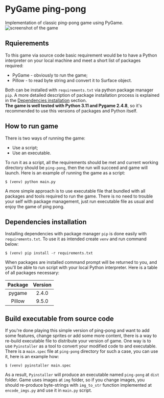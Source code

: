 # PyGame ping-pong 
Implementation of classic ping-pong game using PyGame.
![screenshot of the game](/screenshots/demonstration.png "demo")
## Rquierements
To this game via source code basic requirement would be to have a 
Python interpreter on your local machine and meet a short list of packages required:
- PyGame - obviously to run the game;
- Pillow - to read byte string and convert it to Surface object.   

Both can be installed with `requirements.txt` via python package manager `pip`.
A more detailed description of package installation process is explained in 
the [Dependencies installation](#Dependencies-installation) section.  
**The game is well tested with Python 3.11 and Pygame 2.4.8**, so it's recommended
to use this versions of packages and Python itself.

## How to run game
There is two ways of running the game:
- Use a script;
- Use an executable.

To run it as a script, all the requirements should be met and current working 
directory should be `ping-pong`, then the run will succeed
and game will launch. Here is an example of running the game as a script:
```shell
$ (venv) python main.py
``` 
A more simple approach is to use executable file that bundled with all 
packages and tools required to run the game. There is no need to trouble your
self with package management, just run executable file as usual and enjoy the game
of ping pong.

## Dependencies installation
Installing dependencies with package manager `pip` is done easily with `requirements.txt`.
To use it as intended create `venv` and run command below:
```shell
$ (venv) pip install -r requirements.txt
````  
When packages are installed command prompt will be returned to you, and you'll
be able to run script with your local Python interpreter. Here is a table
of all packages necessary:

| Package | Version |
|:-------:|:-------:|
| pygame  |  2.4.0  |
| Pillow  |  9.5.0  |

## Build executable from source code
If you're done playing this simple version of ping-pong and want to add some 
features, change sprites or add some more content, there is a way to re-build 
executable file to distribute your version of game. One way is to use 
`Pyinstaller` as a tool to convert your modified code to and executable.
There is a `main.spec` file at `ping-pong` directory for such a case, 
you can use it, here is an example how:
```shell
$ (venv) pyinstaller main.spec
```
As a result, `Pyinstaller` will produce an executable named `ping-pong` at
`dist` folder. Game uses images at `img` folder, so if you change images,
you should re-produce byte-strings with `img_to_str` function implemented at
`encode_imgs.py` and use it in `main.py` script.
